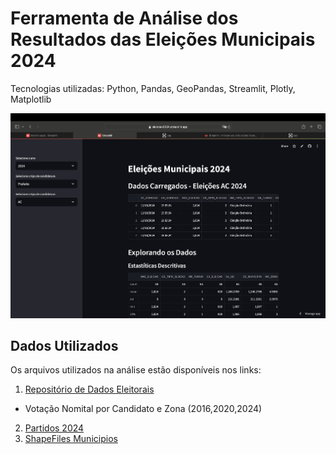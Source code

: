 # Ferramenta de Análise dos Resultados das Eleições Municipais 2024

Tecnologias utilizadas: Python, Pandas, GeoPandas, Streamlit, Plotly, Matplotlib

![image info](./imgs/demo.png)

## Dados Utilizados

Os arquivos utilizados na análise estão disponíveis nos links:
1. [Repositório de Dados Eleitorais](https://dadosabertos.tse.jus.br/dataset/?tags=Ano+2024)
- Votação Nomital por Candidato e Zona (2016,2020,2024)
2. [Partidos 2024](https://github.com/programacaodinamica/analise-dados/blob/master/dados/partidos2024.csv)
3. [ShapeFiles Municipios](https://www.ibge.gov.br/geociencias/organizacao-do-territorio/malhas-territoriais/15774-malhas.html)